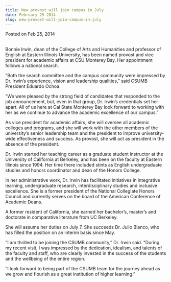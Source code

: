 ```yaml
---
title: New provost will join campus in July
date: February 25 2014
slug: new-provost-will-join-campus-in-july
---
```


 



<span class="date">Posted on Feb 25, 2014    </span>
<p><br>
Bonnie Irwin, dean of the College of Arts and Humanities and
professor of English at Eastern Illinois University, has been named
provost and vice president for academic affairs at CSU Monterey
Bay. Her appointment follows a national search.</br></p>
<p>&#x201C;Both the search committee and the campus community were
impressed by Dr. Irwin&#x2019;s experience, vision and leadership
qualities,&#x201D; said CSUMB President Eduardo Ochoa.</p>
<p>&#x201C;We were pleased by the strong field of candidates that
responded to the job announcement, but, even in that group, Dr.
Irwin&#x2019;s credentials set her apart. All of us here at Cal State
Monterey Bay look forward to working with her as we continue to
advance the academic excellence of our campus.&#x201D;</p>
<p>As vice president for academic affairs, she will oversee all
academic colleges and programs, and she will work with the other
members of the university&#x2019;s senior leadership team and the
president to improve university-wide effectiveness and success. As
provost, she will act as president in the absence of the
president.</p>
<p>Dr. Irwin started her teaching career as a graduate student
instructor at the University of California at Berkeley, and has
been on the faculty at Eastern Illinois since 1994. Her time there
included stints as English undergraduate studies and honors
coordinator and dean of the Honors College.</p>
<p>In her administrative work, Dr. Irwin has facilitated
initiatives in integrative learning, undergraduate research,
interdisciplinary studies and inclusive excellence. She is a former
president of the National Collegiate Honors Council and currently
serves on the board of the American Conference of Academic
Deans.</p>
<p>A former resident of California, she earned her bachelor&#x2019;s,
master&#x2019;s and doctorate in comparative literature from UC
Berkeley.</p>
<p>She will assume her duties on July 7. She succeeds Dr. Julio
Blanco, who has filled the position on an interim basis since
May.</p>
<p>&#x201C;I am thrilled to be joining the CSUMB community,&#x201D; Dr. Irwin
said. &#x201C;During my recent visit, I was impressed by the dedication,
idealism, and talents of the faculty and staff, who are clearly
invested in the success of the students and the wellbeing of the
entire region.</p>
<p>&#x201C;I look forward to being part of the CSUMB team for the journey
ahead as we grow and flourish as a great institution of higher
learning.&#x201D;</p>





```
